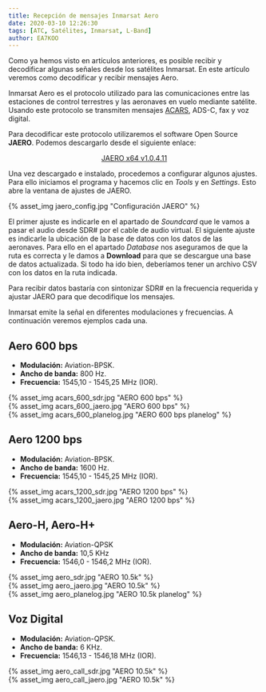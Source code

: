 ```yaml
---
title: Recepción de mensajes Inmarsat Aero
date: 2020-03-10 12:26:30
tags: [ATC, Satélites, Inmarsat, L-Band]
author: EA7KOO
---
```


Como ya hemos visto en artículos anteriores, es posible recibir y decodificar algunas señales desde los satélites Inmarsat.
En este artículo veremos como decodificar y recibir mensajes Aero.

Inmarsat Aero es el protocolo utilizado para las comunicaciones entre las estaciones de control terrestres y las aeronaves en vuelo mediante satélite. Usando este protocolo se transmiten mensajes [ACARS](https://es.wikipedia.org/wiki/ACARS), ADS-C, fax y voz digital.

<!-- more -->

Para decodificar este protocolo utilizaremos el software Open Source **JAERO**. Podemos descargarlo desde el siguiente enlace:

[<center>JAERO x64 v1.0.4.11</center>](https://github.com/jontio/JAERO/releases/download/v1.0.4.11/JAERO-x64-setup.exe)

Una vez descargado e instalado, procedemos a configurar algunos ajustes. Para ello iniciamos el programa y hacemos clic en *Tools* y en *Settings*. Esto abre la ventana de ajustes de JAERO.

{% asset_img jaero_config.jpg "Configuración JAERO" %}

El primer ajuste es indicarle en el apartado de *Soundcard* que le vamos a pasar el audio desde SDR# por el cable de audio virtual.
El siguiente ajuste es indicarle la ubicación de la base de datos con los datos de las aeronaves. Para ello en el apartado *Database* nos aseguramos de que la ruta es correcta y le damos a **Download** para que se descargue una base de datos actualizada. Si todo ha ido bien, deberíamos tener un archivo CSV con los datos en la ruta indicada.

Para recibir datos bastaría con sintonizar SDR# en la frecuencia requerida y ajustar JAERO para que decodifique los mensajes.

Inmarsat emite la señal en diferentes modulaciones y frecuencias. A continuación veremos ejemplos cada una.


## Aero 600 bps

- **Modulación:** Aviation-BPSK.
- **Ancho de banda:** 800 Hz.
- **Frecuencia:** 1545,10 - 1545,25 MHz (IOR).

{% asset_img acars_600_sdr.jpg "AERO 600 bps" %}
</br>
{% asset_img acars_600_jaero.jpg "AERO 600 bps" %}
</br>
{% asset_img acars_600_planelog.jpg "AERO 600 bps planelog" %}


## Aero 1200 bps

- **Modulación:** Aviation-BPSK.
- **Ancho de banda:** 1600 Hz.
- **Frecuencia:** 1545,10 - 1545,25 MHz (IOR).

{% asset_img acars_1200_sdr.jpg "AERO 1200 bps" %}
</br>
{% asset_img acars_1200_jaero.jpg "AERO 1200 bps" %}


## Aero-H, Aero-H+

- **Modulación:** Aviation-QPSK
- **Ancho de banda:** 10,5 KHz
- **Frecuencia:** 1546,0 - 1546,2 MHz (IOR).

{% asset_img aero_sdr.jpg "AERO 10.5k" %}
</br>
{% asset_img aero_jaero.jpg "AERO 10.5k" %}
</br>
{% asset_img aero_planelog.jpg "AERO 10.5k planelog" %}


## Voz Digital

- **Modulación:** Aviation-QPSK.
- **Ancho de banda:** 6 KHz.
- **Frecuencia:** 1546,13 - 1546,18 MHz (IOR).

{% asset_img aero_call_sdr.jpg "AERO 10.5k" %}
</br>
{% asset_img aero_call_jaero.jpg "AERO 10.5k" %}
